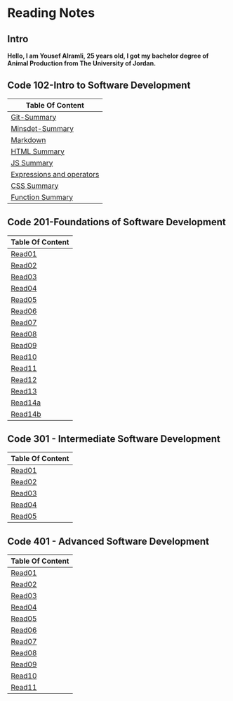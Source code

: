 # Reading Notes



## Intro

**Hello, I am Yousef Alramli, 25 years old, I got my bachelor degree of Animal Production from The University of Jordan.**  
## Code 102-Intro to Software Development
| Table Of Content  |  
| ------------- |   
| [Git-Summary](https://yousef-alramli.github.io/reading-notes/reading-notes102/read02)  |   
| [Minsdet-Summary](https://yousef-alramli.github.io/reading-notes/reading-notes102/read01Mindset-Summary) |   
| [Markdown](https://yousef-alramli.github.io/reading-notes/reading-notes102/read01) | 
|[HTML Summary](https://yousef-alramli.github.io/reading-notes/reading-notes102/read03)|  
|[JS Summary](https://yousef-alramli.github.io/reading-notes/reading-notes102/read04)|
|[Expressions and operators](https://yousef-alramli.github.io/reading-notes/reading-notes102/read05)|  
|[CSS Summary](https://yousef-alramli.github.io/reading-notes/reading-notes102/read06)|
|[Function Summary](https://yousef-alramli.github.io/reading-notes/reading-notes102/read07)|  

## Code 201-Foundations of Software Development

| Table Of Content  |
| ------------- | 
|[Read01](https://yousef-alramli.github.io/reading-notes/reading-notes201/Read01)|
|[Read02](https://yousef-alramli.github.io/reading-notes/reading-notes201/Read02)|
|[Read03](https://yousef-alramli.github.io/reading-notes/reading-notes201/Read03)|
|[Read04](https://yousef-alramli.github.io/reading-notes/reading-notes201/Read04)|
|[Read05](https://yousef-alramli.github.io/reading-notes/reading-notes201/Read05)|
|[Read06](https://yousef-alramli.github.io/reading-notes/reading-notes201/Read06)|
|[Read07](https://yousef-alramli.github.io/reading-notes/reading-notes201/Read07)|
|[Read08](https://yousef-alramli.github.io/reading-notes/reading-notes201/Read08)|
|[Read09](https://yousef-alramli.github.io/reading-notes/reading-notes201/Read09)|
|[Read10](https://yousef-alramli.github.io/reading-notes/reading-notes201/Read10)|
|[Read11](https://yousef-alramli.github.io/reading-notes/reading-notes201/Read11)|
|[Read12](https://yousef-alramli.github.io/reading-notes/reading-notes201/Read12)|
|[Read13](https://yousef-alramli.github.io/reading-notes/reading-notes201/Read13)|
|[Read14a](https://yousef-alramli.github.io/reading-notes/reading-notes201/Read14a)|
|[Read14b](https://yousef-alramli.github.io/reading-notes/reading-notes201/Read14b)|


## Code 301 - Intermediate Software Development

| Table Of Content  |
| ------------- |
|[Read01](https://yousef-alramli.github.io/reading-notes/reading-notes301/Read01)|
|[Read02](https://yousef-alramli.github.io/reading-notes/reading-notes301/Read02)|
|[Read03](https://yousef-alramli.github.io/reading-notes/reading-notes301/Read03)|
|[Read04](https://yousef-alramli.github.io/reading-notes/reading-notes301/Read04)|
|[Read05](https://yousef-alramli.github.io/reading-notes/reading-notes301/Read05)|
## Code 401 - Advanced Software Development
| Table Of Content  |
| ------------- |
|[Read01](https://yousef-alramli.github.io/reading-notes/reading-notes401/Read01)|
|[Read02](https://yousef-alramli.github.io/reading-notes/reading-notes401/Read02)|
|[Read03](https://yousef-alramli.github.io/reading-notes/reading-notes401/Read03)|
|[Read04](https://yousef-alramli.github.io/reading-notes/reading-notes401/Read04)|
|[Read05](https://yousef-alramli.github.io/reading-notes/reading-notes401/Read05)|
|[Read06](https://yousef-alramli.github.io/reading-notes/reading-notes401/Read06)|
|[Read07](https://yousef-alramli.github.io/reading-notes/reading-notes401/Read07)|
|[Read08](https://yousef-alramli.github.io/reading-notes/reading-notes401/Read08)|
|[Read09](https://yousef-alramli.github.io/reading-notes/reading-notes401/Read09)|
|[Read10](https://yousef-alramli.github.io/reading-notes/reading-notes401/Read10)|
|[Read11](https://yousef-alramli.github.io/reading-notes/reading-notes401/Read11)|